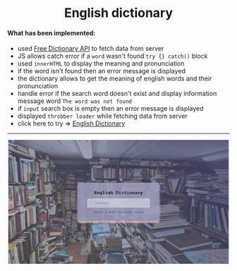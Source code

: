 <h1 align="center">English dictionary</h1>

#### What has been implemented:

- used [Free Dictionary API](https://dictionaryapi.dev/) to fetch data from server
- JS allows catch error if a `word` wasn't found `try {} catch()` block
- used `innerHTML` to display the meaning and pronunciation
- if the word isn't found then an error message is displayed
- the dictionary allows to get the meaning of english words and their pronunciation
- handle error if the search word doesn't exist and display information message word `The word was not found`
- if `input` search box is empty then an error message is displayed
- displayed `throbber loader` while fetching data from server
- click here to try => <a href="https://bakna2t.github.io/engword/" target="_blank">English Dictionary</a>

---

<p align="center">
    <img src="images/img_Readme.jpg" title="dictionary"  alt="English Dictionary" width="500" height="281"/>
</p>

